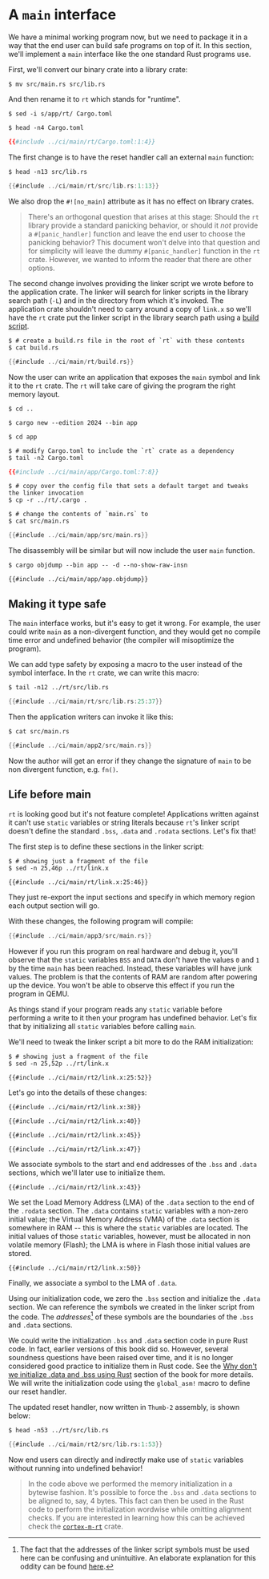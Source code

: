 # A `main` interface

We have a minimal working program now, but we need to package it in a way that the end user can build
safe programs on top of it. In this section, we'll implement a `main` interface like the one standard
Rust programs use.

First, we'll convert our binary crate into a library crate:

``` console
$ mv src/main.rs src/lib.rs
```

And then rename it to `rt` which stands for "runtime".

``` console
$ sed -i s/app/rt/ Cargo.toml

$ head -n4 Cargo.toml
```

``` toml
{{#include ../ci/main/rt/Cargo.toml:1:4}}
```

The first change is to have the reset handler call an external `main` function:

``` console
$ head -n13 src/lib.rs
```

``` rust
{{#include ../ci/main/rt/src/lib.rs:1:13}}
```

We also drop the `#![no_main]` attribute as it has no effect on library crates.

> There's an orthogonal question that arises at this stage: Should the `rt`
> library provide a standard panicking behavior, or should it *not* provide a
> `#[panic_handler]` function and leave the end user to choose the panicking
> behavior? This document won't delve into that question and for simplicity will
> leave the dummy `#[panic_handler]` function in the `rt` crate. However, we
> wanted to inform the reader that there are other options.

The second change involves providing the linker script we wrote before to the application crate. The linker will search for linker scripts in the library search path (`-L`) and in the directory
from which it's invoked. The application crate shouldn't need to carry around a copy of `link.x` so
we'll have the `rt` crate put the linker script in the library search path using a [build script].

[build script]: https://doc.rust-lang.org/cargo/reference/build-scripts.html

``` console
$ # create a build.rs file in the root of `rt` with these contents
$ cat build.rs
```

``` rust
{{#include ../ci/main/rt/build.rs}}
```

Now the user can write an application that exposes the `main` symbol and link it to the `rt` crate.
The `rt` will take care of giving the program the right memory layout.

``` console
$ cd ..

$ cargo new --edition 2024 --bin app

$ cd app

$ # modify Cargo.toml to include the `rt` crate as a dependency
$ tail -n2 Cargo.toml
```

``` toml
{{#include ../ci/main/app/Cargo.toml:7:8}}
```

``` console
$ # copy over the config file that sets a default target and tweaks the linker invocation
$ cp -r ../rt/.cargo .

$ # change the contents of `main.rs` to
$ cat src/main.rs
```

``` rust
{{#include ../ci/main/app/src/main.rs}}
```

The disassembly will be similar but will now include the user `main` function.

``` console
$ cargo objdump --bin app -- -d --no-show-raw-insn
```

``` text
{{#include ../ci/main/app/app.objdump}}
```

## Making it type safe

The `main` interface works, but it's easy to get it wrong. For example, the user could write `main`
as a non-divergent function, and they would get no compile time error and undefined behavior (the
compiler will misoptimize the program).

We can add type safety by exposing a macro to the user instead of the symbol interface. In the
`rt` crate, we can write this macro:

``` console
$ tail -n12 ../rt/src/lib.rs
```

``` rust
{{#include ../ci/main/rt/src/lib.rs:25:37}}
```

Then the application writers can invoke it like this:

``` console
$ cat src/main.rs
```

``` rust
{{#include ../ci/main/app2/src/main.rs}}
```

Now the author will get an error if they change the signature of `main` to be
non divergent function, e.g. `fn()`.

## Life before main

`rt` is looking good but it's not feature complete! Applications written against it can't use
`static` variables or string literals because `rt`'s linker script doesn't define the standard
`.bss`, `.data` and `.rodata` sections. Let's fix that!

The first step is to define these sections in the linker script:

``` console
$ # showing just a fragment of the file
$ sed -n 25,46p ../rt/link.x
```

``` text
{{#include ../ci/main/rt/link.x:25:46}}
```

They just re-export the input sections and specify in which memory region each output section will
go.

With these changes, the following program will compile:

``` rust
{{#include ../ci/main/app3/src/main.rs}}
```

However if you run this program on real hardware and debug it, you'll observe that the `static`
variables `BSS` and `DATA` don't have the values `0` and `1` by the time `main` has been reached.
Instead, these variables will have junk values. The problem is that the contents of RAM are
random after powering up the device. You won't be able to observe this effect if you run the
program in QEMU.

As things stand if your program reads any `static` variable before performing a write to it then
your program has undefined behavior. Let's fix that by initializing all `static` variables before
calling `main`.

We'll need to tweak the linker script a bit more to do the RAM initialization:

``` console
$ # showing just a fragment of the file
$ sed -n 25,52p ../rt/link.x
```

``` text
{{#include ../ci/main/rt2/link.x:25:52}}
```

Let's go into the details of these changes:

``` text
{{#include ../ci/main/rt2/link.x:38}}
```

``` text
{{#include ../ci/main/rt2/link.x:40}}
```

``` text
{{#include ../ci/main/rt2/link.x:45}}
```

``` text
{{#include ../ci/main/rt2/link.x:47}}
```

We associate symbols to the start and end addresses of the `.bss` and `.data` sections, which we'll
later use to initialize them.

``` text
{{#include ../ci/main/rt2/link.x:43}}
```

We set the Load Memory Address (LMA) of the `.data` section to the end of the `.rodata`
section. The `.data` contains `static` variables with a non-zero initial value; the Virtual Memory
Address (VMA) of the `.data` section is somewhere in RAM -- this is where the `static` variables are
located. The initial values of those `static` variables, however, must be allocated in non volatile
memory (Flash); the LMA is where in Flash those initial values are stored.

``` text
{{#include ../ci/main/rt2/link.x:50}}
```

Finally, we associate a symbol to the LMA of `.data`.

Using our initialization code, we zero the `.bss` section and initialize the `.data` section. We can reference
the symbols we created in the linker script from the code. The *addresses*[^1] of these symbols are
the boundaries of the `.bss` and `.data` sections.

We could write the initialization `.bss` and `.data` section code in pure Rust code. In fact, earlier 
versions of this book did so. However, several soundness questions have been raised over time,
and it is no longer considered good practice to initialize them in Rust code. See the 
[Why don't we initialize .data and .bss using Rust](./sections-in-rust.md) section of the book for more details.
We will write the initialization code using the `global_asm!` macro to define our reset handler.

The updated reset handler, now written in `Thumb-2` assembly, is shown below:

``` console
$ head -n53 ../rt/src/lib.rs
```

``` rust
{{#include ../ci/main/rt2/src/lib.rs:1:53}}
```

Now end users can directly and indirectly make use of `static` variables without running into
undefined behavior!

> In the code above we performed the memory initialization in a bytewise fashion. It's possible to
> force the `.bss` and `.data` sections to be aligned to, say, 4 bytes. This fact can then be used
> in the Rust code to perform the initialization wordwise while omitting alignment checks. If you
> are interested in learning how this can be achieved check the [`cortex-m-rt`] crate.

[`cortex-m-rt`]: https://github.com/japaric/cortex-m-rt/tree/v0.5.1

[^1]: The fact that the addresses of the linker script symbols must be used here can be confusing and
unintuitive. An elaborate explanation for this oddity can be found [here](https://stackoverflow.com/a/40392131).
